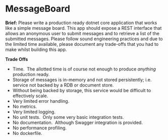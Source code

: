 # MessageBoard
**Brief:** Please write a production ready dotnet core application that works like a simple message board. This app should expose a REST interface that allows an anonymous user to submit messages and to retrieve a list of the submitted messages. Please follow sound engineering practices and due to the limited time available, please document any trade-offs that you had to make whilst building this app.

**Trade Offs**
- Time.  The allotted time is of course not enough to produce *anything* production ready.
- Storage of messages is in-memory and not stored persistently; i.e. service not backed by a RDB or document store.
- Without being backed by storage, this service would be difficult to effectively scale.
- Very limited error handling.
- No metrics.
- Very limited logging.
- No unit tests.  Only some very basic integration tests.
- No documentation.  Although Swagger integration is provided.
- No performance profiling.
- No dockerfile.
